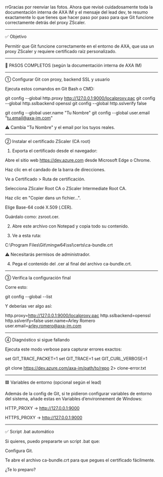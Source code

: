 rrGracias por reenviar las fotos. Ahora que revisé cuidadosamente toda la documentación interna de AXA IM y el mensaje del lead dev, te resumo exactamente lo que tienes que hacer paso por paso para que Git funcione correctamente detrás del proxy ZScaler.


---

✅ Objetivo

Permitir que Git funcione correctamente en el entorno de AXA, que usa un proxy ZScaler y requiere certificado raíz personalizado.


---

🧭 PASOS COMPLETOS (según la documentación interna de AXA IM)


---

① Configurar Git con proxy, backend SSL y usuario

Ejecuta estos comandos en Git Bash o CMD:

git config --global http.proxy http://127.0.0.1:9000/localproxy.pac
git config --global http.sslbackend openssl
git config --global http.sslverify false

git config --global user.name "Tu Nombre"
git config --global user.email "tu.email@axa-im.com"

⚠️ Cambia "Tu Nombre" y el email por los tuyos reales.


---

② Instalar el certificado ZScaler (CA root)

1. Exporta el certificado desde el navegador:

Abre el sitio web https://dev.azure.com desde Microsoft Edge o Chrome.

Haz clic en el candado de la barra de direcciones.

Ve a Certificado > Ruta de certificación.

Selecciona ZScaler Root CA o ZScaler Intermediate Root CA.

Haz clic en "Copier dans un fichier...".

Elige Base-64 codé X.509 (.CER).

Guárdalo como: zsroot.cer.



2. Abre este archivo con Notepad y copia todo su contenido.


3. Ve a esta ruta:

C:\Program Files\Git\mingw64\ssl\certs\ca-bundle.crt

⚠️ Necesitarás permisos de administrador.


4. Pega el contenido del .cer al final del archivo ca-bundle.crt.




---

③ Verifica la configuración final

Corre esto:

git config --global --list

Y deberías ver algo así:

http.proxy=http://127.0.0.1:9000/localproxy.pac
http.sslbackend=openssl
http.sslverify=false
user.name=Arley Romero
user.email=arley.romero@axa-im.com


---

④ Diagnóstico si sigue fallando

Ejecuta este modo verbose para capturar errores exactos:

set GIT_TRACE_PACKET=1
set GIT_TRACE=1
set GIT_CURL_VERBOSE=1

git clone https://dev.azure.com/axa-im/path/to/repo 2> clone-error.txt


---

🟦 Variables de entorno (opcional según el lead)

Además de la config de Git, si te pidieron configurar variables de entorno del sistema, añade estas en Variables d’environnement de Windows:

HTTP_PROXY → http://127.0.0.1:9000

HTTPS_PROXY → http://127.0.0.1:9000



---

✅ Script .bat automático

Si quieres, puedo prepararte un script .bat que:

Configura Git.

Te abre el archivo ca-bundle.crt para que pegues el certificado fácilmente.


¿Te lo preparo?

